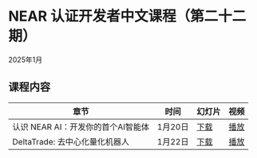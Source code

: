 # NEAR 认证开发者中文课程（第二十二期）

2025年1月

## 课程内容

| 章节 | 时间 | 幻灯片 | 视频 | 
| ----- | ----- | ----- | ----- |
| 认识 NEAR AI：开发你的首个AI智能体 | 1月20日 | [下载]() | [播放]() |
| DeltaTrade: 去中心化量化机器人 | 1月22日 | [下载]() | [播放]() |


